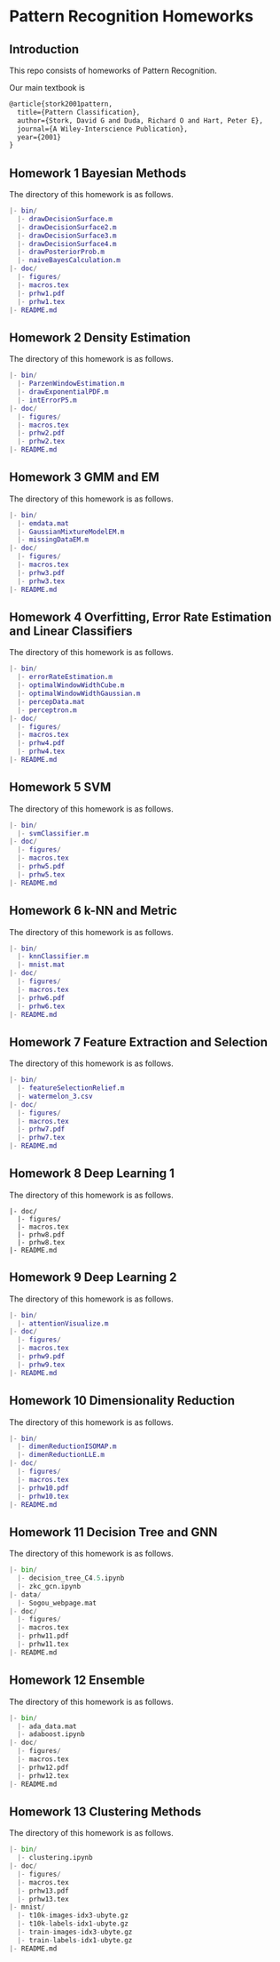 # Pattern Recognition Homeworks

## Introduction

This repo consists of homeworks of Pattern Recognition. 

Our main textbook is 

```tex
@article{stork2001pattern,
  title={Pattern Classification},
  author={Stork, David G and Duda, Richard O and Hart, Peter E},
  journal={A Wiley-Interscience Publication},
  year={2001}
}
```

## Homework 1 Bayesian Methods

The directory of this homework is as follows.

```matlab
|- bin/
  |- drawDecisionSurface.m
  |- drawDecisionSurface2.m
  |- drawDecisionSurface3.m
  |- drawDecisionSurface4.m
  |- drawPosteriorProb.m
  |- naiveBayesCalculation.m
|- doc/
  |- figures/
  |- macros.tex
  |- prhw1.pdf
  |- prhw1.tex
|- README.md
```

## Homework 2 Density Estimation

The directory of this homework is as follows.

```matlab
|- bin/
  |- ParzenWindowEstimation.m
  |- drawExponentialPDF.m
  |- intErrorP5.m
|- doc/
  |- figures/
  |- macros.tex
  |- prhw2.pdf
  |- prhw2.tex
|- README.md
```

## Homework 3 GMM and EM

The directory of this homework is as follows.

```matlab
|- bin/
  |- emdata.mat
  |- GaussianMixtureModelEM.m
  |- missingDataEM.m
|- doc/
  |- figures/
  |- macros.tex
  |- prhw3.pdf
  |- prhw3.tex
|- README.md
```

## Homework 4 Overfitting, Error Rate Estimation and Linear Classifiers

The directory of this homework is as follows.

```matlab
|- bin/
  |- errorRateEstimation.m
  |- optimalWindowWidthCube.m
  |- optimalWindowWidthGaussian.m
  |- percepData.mat
  |- perceptron.m
|- doc/
  |- figures/
  |- macros.tex
  |- prhw4.pdf
  |- prhw4.tex
|- README.md
```

## Homework 5 SVM

The directory of this homework is as follows.

```matlab
|- bin/
  |- svmClassifier.m
|- doc/
  |- figures/
  |- macros.tex
  |- prhw5.pdf
  |- prhw5.tex
|- README.md
```

## Homework 6 k-NN and Metric

The directory of this homework is as follows.

```matlab
|- bin/
  |- knnClassifier.m
  |- mnist.mat
|- doc/
  |- figures/
  |- macros.tex
  |- prhw6.pdf
  |- prhw6.tex
|- README.md
```

## Homework 7 Feature Extraction and Selection

The directory of this homework is as follows.

```matlab
|- bin/
  |- featureSelectionRelief.m
  |- watermelon_3.csv
|- doc/
  |- figures/
  |- macros.tex
  |- prhw7.pdf
  |- prhw7.tex
|- README.md
```

## Homework 8 Deep Learning 1

The directory of this homework is as follows.

```
|- doc/
  |- figures/
  |- macros.tex
  |- prhw8.pdf
  |- prhw8.tex
|- README.md
```

## Homework 9 Deep Learning 2

The directory of this homework is as follows.

```matlab
|- bin/
  |- attentionVisualize.m
|- doc/
  |- figures/
  |- macros.tex
  |- prhw9.pdf
  |- prhw9.tex
|- README.md
```

## Homework 10 Dimensionality Reduction

The directory of this homework is as follows.

```matlab
|- bin/
  |- dimenReductionISOMAP.m
  |- dimenReductionLLE.m
|- doc/
  |- figures/
  |- macros.tex
  |- prhw10.pdf
  |- prhw10.tex
|- README.md
```

## Homework 11 Decision Tree and GNN

The directory of this homework is as follows.

```python
|- bin/
  |- decision_tree_C4.5.ipynb
  |- zkc_gcn.ipynb
|- data/
  |- Sogou_webpage.mat
|- doc/
  |- figures/
  |- macros.tex
  |- prhw11.pdf
  |- prhw11.tex
|- README.md
```

## Homework 12 Ensemble

The directory of this homework is as follows.

```python
|- bin/
  |- ada_data.mat
  |- adaboost.ipynb
|- doc/
  |- figures/
  |- macros.tex
  |- prhw12.pdf
  |- prhw12.tex
|- README.md
```

## Homework 13 Clustering Methods

The directory of this homework is as follows.

```python
|- bin/
  |- clustering.ipynb
|- doc/
  |- figures/
  |- macros.tex
  |- prhw13.pdf
  |- prhw13.tex
|- mnist/
  |- t10k-images-idx3-ubyte.gz
  |- t10k-labels-idx1-ubyte.gz
  |- train-images-idx3-ubyte.gz
  |- train-labels-idx1-ubyte.gz
|- README.md
```
